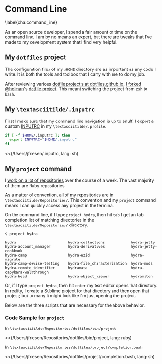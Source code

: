 # Command Line
\label{cha:command_line}

As an open source developer, I spend a fair amount of time on the command line.
I am by no means an expert, but there are tweaks that I've made to my development system that I find very helpful.

## My `dotfiles` project

The configuration files of my `$HOME` directory are as important as any code I write.
It is both the tools and toolbox that I carry with me to do my job.

After reviewing various [dotfile project's at dotfiles.github.io](https://dotfiles.github.io), [I forked](https://github.com/jeremyf/dotfiles/) [@holman](http://twitter.com/holman)'s [dotfile project](https://github.com/holman/dotfiles/). This meant switching the project from `zsh` to `bash`.

## My `\textasciitilde/.inputrc`

First I make sure that my command line navigation is up to snuff.
I export a custom [INPUTRC](http://www.gnu.org/software/bash/manual/html_node/Readline-Init-File.html) in my `\textasciitilde/.profile`.

```sh
if [ -f $HOME/.inputrc ]; then
  export INPUTRC="$HOME/.inputrc"
fi
```

<<(/Users/jfriesen/.inputrc, lang: sh)


## My `project` command

I [work on a lot of repositories](https://github.com/jeremyf) over the course of a week.
The vast majority of them are Ruby repositories.

As a matter of convention, all of my repositories are in `\textasciitilde/Repositories/`.
This convention and my `project` command means I can quickly access any project in the terminal.

On the command line, if I type `project hydra`, then hit `tab` I get an tab completion list of matching directories in the `\textasciitilde/Repositories/` directory.

```console
$ project hydra

hydra                        hydra-collections            hydra-jetty
hydra-account_manager        hydra-derivatives            hydra-jetty-cookbook
hydra-camp                   hydra-ezid                   hydra-migrate
hydra-camp-devise-testing    hydra-file_characterization  hydra-mods
hydra-remote_identifier      hydramata                    hydra-capybara-walkthrough
hydra-head                   hydra-object_viewer          hydramaton
```

Or, if I type `project hydra`, then hit `enter` my text editor opens that directory.
In reality, I create a Sublime project for that directory and then open that project; but to many it might look like I'm just opening the project.

Below are the three scripts that are necessary for the above behavior.


### Code Sample for `project`

In `\textasciitilde/Repositories/dotfiles/bin/project`

<<(/Users/jfriesen/Repositories/dotfiles/bin/project, lang: ruby)

In `\textasciitilde/Repositories/dotfiles/project/completion.bash`

<<(/Users/jfriesen/Repositories/dotfiles/project/completion.bash, lang: sh)
